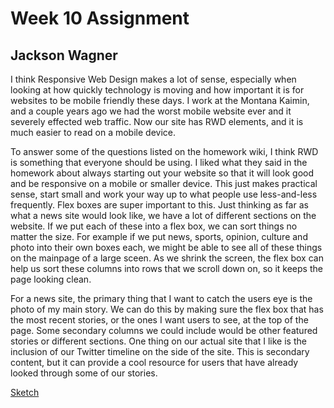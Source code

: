 # Week 10 Assignment

## Jackson Wagner

I think Responsive Web Design makes a lot of sense, especially when looking at how quickly technology is moving and how important it is for websites to be mobile friendly these days. I work at the Montana Kaimin, and a couple years ago we had the worst mobile website ever and it severely effected web traffic. Now our site has RWD elements, and it is much easier to read on a mobile device.

To answer some of the questions listed on the homework wiki, I think RWD is something that everyone should be using. I liked what they said in the homework about always starting out your website so that it will look good and be responsive on a mobile or smaller device. This just makes practical sense, start small and work your way up to what people use less-and-less frequently. Flex boxes are super important to this. Just thinking as far as what a news site would look like, we have a lot of different sections on the website. If we put each of these into a flex box, we can sort things no matter the size. For example if we put news, sports, opinion, culture and photo into their own boxes each, we might be able to see all of these things on the mainpage of a large sceen. As we shrink the screen, the flex box can help us sort these columns into rows that we scroll down on, so it keeps the page looking clean.

For a news site, the primary thing that I want to catch the users eye is the photo of my main story. We can do this by making sure the flex box that has the most recent stories, or the ones I want users to see, at the top of the page. Some secondary columns we could include would be other featured stories or different sections. One thing on our actual site that I like is the inclusion of our Twitter timeline on the side of the site. This is secondary content, but it can provide a cool resource for users that have already looked through some of our stories.

[Sketch](Sketches.jpg)
